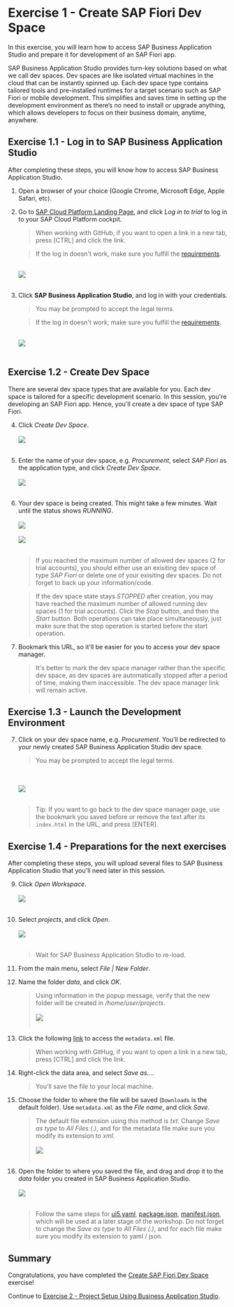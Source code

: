 # Exercise 1 - Create SAP Fiori Dev Space

In this exercise, you will learn how to access SAP Business Application Studio and prepare it for development of an SAP Fiori app.

SAP Business Application Studio provides turn-key solutions based on what we call dev spaces. Dev spaces are like isolated virtual machines in the cloud that can be instantly spinned up. 
Each dev space type contains tailored tools and pre-installed runtimes for a target scenario such as SAP Fiori or mobile development. 
This simplifies and saves time in setting up the development environment as there’s no need to install or upgrade anything, which allows developers to focus on their business domain, anytime, anywhere. 

## Exercise 1.1 - Log in to SAP Business Application Studio

After completing these steps, you will know how to access SAP Business Application Studio.

1. Open a browser of your choice (Google Chrome, Microsoft Edge, Apple Safari, etc).

2. Go to [SAP Cloud Platform Landing Page](https://www.sap.com/products/cloud-platform.html?btp=10a432f3-a259-46c4-aebc-79c090a69b22), and click *Log in to trial* to log in to your SAP Cloud Platform cockpit. 
    >When working with GitHub, if you want to open a link in a new tab, press [CTRL] and click the link.

    >If the log in doesn't work, make sure you fulfill the [requirements](../../README.md#requirements).

    <br>![](images/2020-10_SCP_Trial_Landing_Page_.jpg)<br><br>

3. Click **SAP Business Application Studio**, and log in with your credentials. 
    >You may be prompted to accept the legal terms.

    >If the log in doesn't work, make sure you fulfill the [requirements](../../README.md#requirements).

    <br>![](images/2020-11_SCP_Trial_Access_BAS_.jpg)<br><br>

## Exercise 1.2 - Create Dev Space

There are several dev space types that are available for you. Each dev space is tailored for a specific development scenario. In this session, you're developing an SAP Fiori app. Hence, you'll create a dev space of type SAP Fiori.

4. Click *Create Dev Space*.
<br><br>![](images/2020-10_BAS_Dev_Space_Manager_Empty_.jpg)<br><br>

5. Enter the name of your dev space, e.g. *Procurement*, select *SAP Fiori* as the application type, and click *Create Dev Space*.
<br><br>![](images/2020-10_BAS_Dev_Space_Create_.jpg)<br><br>

6. Your dev space is being created. This might take a few minutes. Wait until the status shows *RUNNING*.
<br><br>![](images/2020-10_BAS_Dev_Space_Starting_.jpg)<br><br>
![](images/2020-10_BAS_Dev_Space_Running_.jpg)<br><br>

   >If you reached the maximum number of allowed dev spaces (2 for trial accounts), you should either use an exisiting dev space of type *SAP Fiori* or delete one of your exisiting dev spaces. Do not forget to back up your information/code.

   >If the dev space state stays *STOPPED* after creation, you may have reached the maximum number of allowed running dev spaces (1 for trial accounts). Click the *Stop* button, and then the *Start* button. Both operations can take place simultaneously, just make sure that the stop operation is started before the start operation.

7. Bookmark this URL, so it'll be easier for you to access your dev space manager. 
    >It's better to mark the dev space manager rather than the specific dev space, as dev spaces are automatically stopped after a period of time, making them inaccessible. The dev space manager link will remain active.

## Exercise 1.3 - Launch the Development Environment

7. Click on your dev space name, e.g. *Procurement*. You'll be redirected to your newly created SAP Business Application Studio dev space.
    >You may be prompted to accept the legal terms.

    <br><br>![](images/2020-10_BAS_Launched_.jpg)<br><br>

    >Tip: If you want to go back to the dev space manager page, use the bookmark you saved before or remove the text after its `index.html` in the URL, and press [ENTER].

## Exercise 1.4 - Preparations for the next exercises

After completing these steps, you will upload several files to SAP Business Application Studio that you'll need later in this session.

9. Click *Open Workspace*.
    <br><br>![](images/2020-10_BAS_Open_Workspace_.jpg)<br><br>

10. Select *projects*, and click *Open*.
    <br><br>![](images/2020-10_BAS_Open_Workspace-2_.jpg)<br><br>
    >Wait for SAP Business Application Studio to re-load.

11. From the main menu, select *File | New Folder*.

12. Name the folder *data*, and click *OK*.
    >Using information in the popup message, verify that the new folder will be created in */home/user/projects*.
    <br><br>![](images/2020-10_BAS_New_Folder_.jpg)<br><br>

13. Click the following [link](data/metadata.xml?raw=true) to access the `metadata.xml` file.
    >When working with GitHug, if you want to open a link in a new tab, press [CTRL] and click the link.

14. Right-click the data area, and select *Save as...*.
    >You'll save the file to your local machine.

15. Choose the folder to where the file will be saved (`Downloads` is the default folder). Use `metadata.xml` as the *File name*, and click *Save*.
    >The default file extension using this method is *txt*. Change *Save as type* to *All Files (*.*)*, and for the metadata file make sure you modify its extension to *xml*.
    ><br><br>![](images/2020-10_Save_File_.jpg)<br><br>

16. Open the folder to where you saved the file, and drag and drop it to the *data* folder you created in SAP Business Application Studio.
    <br><br>![](images/2020-10_BAS_Metadata_Uploaded_.jpg)<br><br>

    >Follow the same steps for [ui5.yaml](data/ui5.yaml?raw=true), [package.json](data/package.json?raw=true), [manifest.json](data/manifest.json?raw=true), which will be used at a later stage of the workshop.
    >Do not forget to change the *Save as type* to *All Files (*.*)*, and for each file make sure you modify its extension to yaml / json.

## Summary

Congratulations, you have completed the [Create SAP Fiori Dev Space](#Exercise-1---Create-SAP-Fiori-Dev-Space) exercise!

Continue to [Exercise 2 - Project Setup Using Business Application Studio](../ex2/README.md).
